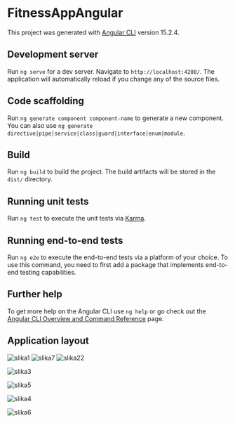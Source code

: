 # FitnessAppAngular

This project was generated with [Angular CLI](https://github.com/angular/angular-cli) version 15.2.4.

## Development server

Run `ng serve` for a dev server. Navigate to `http://localhost:4200/`. The application will automatically reload if you change any of the source files.

## Code scaffolding

Run `ng generate component component-name` to generate a new component. You can also use `ng generate directive|pipe|service|class|guard|interface|enum|module`.

## Build

Run `ng build` to build the project. The build artifacts will be stored in the `dist/` directory.

## Running unit tests

Run `ng test` to execute the unit tests via [Karma](https://karma-runner.github.io).

## Running end-to-end tests

Run `ng e2e` to execute the end-to-end tests via a platform of your choice. To use this command, you need to first add a package that implements end-to-end testing capabilities.

## Further help

To get more help on the Angular CLI use `ng help` or go check out the [Angular CLI Overview and Command Reference](https://angular.io/cli) page.

## Application layout


![slika1](https://github.com/nikolinaas/FitnessAppAngular/assets/77556327/334e16a1-cdd5-4e8a-ace5-abe495536491)
![slika7](https://github.com/nikolinaas/FitnessAppAngular/assets/77556327/e29bf93e-51f9-42fd-910c-66216393008c)
![slika22](https://github.com/nikolinaas/FitnessAppAngular/assets/77556327/4ec6fd51-5fb6-4412-8289-659c8ad9cc59)

![slika3](https://github.com/nikolinaas/FitnessAppAngular/assets/77556327/45d00153-ecc9-4c10-a409-72aa4e50615e)

![slika5](https://github.com/nikolinaas/FitnessAppAngular/assets/77556327/c50a7621-013c-4ccd-8678-6e94b334191f)


![slika4](https://github.com/nikolinaas/FitnessAppAngular/assets/77556327/b5da024d-5267-45f4-946b-9cbbe832d0a1)

![slika6](https://github.com/nikolinaas/FitnessAppAngular/assets/77556327/368caa8c-839b-45f6-ae82-f38b2e87ba09)


